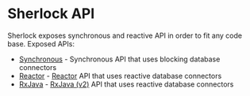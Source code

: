 # Sherlock API 

Sherlock exposes synchronous and reactive API in order to fit any code base. Exposed APIs:

- [Synchronous](/api/synchronous) - Synchronous API that uses blocking database connectors
- [Reactor](/api/reactor) - [Reactor](https://projectreactor.io/) API that uses reactive database connectors
- [RxJava](/api/rxjava) - [RxJava (v2)](https://github.com/ReactiveX/RxJava) API that uses reactive database connectors
